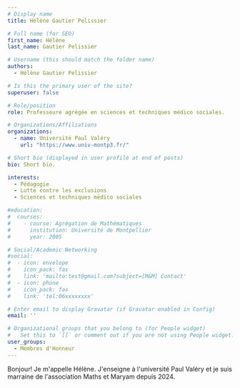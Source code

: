 ```yaml
---
# Display name
title: Hélène Gautier Pelissier

# Full name (for SEO)
first_name: Hélène
last_name: Gautier Pelissier

# Username (this should match the folder name)
authors:
  - Hélène Gautier Pelissier

# Is this the primary user of the site?
superuser: false

# Role/position
role: Professeure agrégée en sciences et techniques médico sociales.

# Organizations/Affiliations
organizations:
  - name: Université Paul Valéry
    url: "https://www.univ-montp3.fr/"

# Short bio (displayed in user profile at end of posts)
bio: Short bio.

interests:
  - Pédagogie
  - Lutte contre les exclusions
  - Sciences et techniques médico sociales

#education:
#  courses:
#    - course: Agrégation de Mathématiques
#      institution: Université de Montpellier
#      year: 2005

# Social/Academic Networking
#social:
#  - icon: envelope
#    icon_pack: fas
#    link: 'mailto:test@gmail.com?subject=[M&M] Contact'
#  - icon: phone
#    icon_pack: fas
#    link: 'tel:06xxxxxxxx'

# Enter email to display Gravatar (if Gravatar enabled in Config)
email: ''

# Organizational groups that you belong to (for People widget)
#   Set this to `[]` or comment out if you are not using People widget.
user_groups:
  - Membres d'Honneur
---
```


Bonjour! Je m'appelle Hélène. J'enseigne à l'université Paul Valéry et je suis marraine de l'association Maths et Maryam depuis 2024.